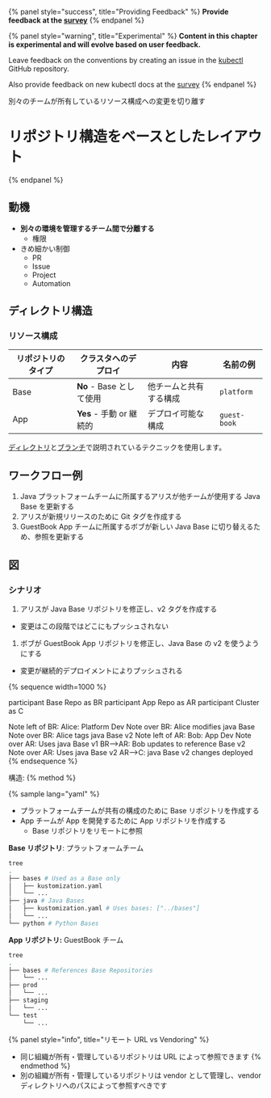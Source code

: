 {% panel style="success", title="Providing Feedback" %}
**Provide feedback at the [survey](https://www.surveymonkey.com/r/JH35X82)**
{% endpanel %}

{% panel style="warning", title="Experimental" %}
**Content in this chapter is experimental and will evolve based on user feedback.**

Leave feedback on the conventions by creating an issue in the [kubectl](https://github.com/kubernetes/kubectl/issues)
GitHub repository.

Also provide feedback on new kubectl docs at the [survey](https://www.surveymonkey.com/r/JH35X82)
{% endpanel %}

別々のチームが所有しているリソース構成への変更を切り離す

# リポジトリ構造をベースとしたレイアウト
{% endpanel %}

## 動機

- **別々の環境を管理するチーム間で分離する**
  - 権限
- きめ細かい制御
  - PR
  - Issue
  - Project
  - Automation

## ディレクトリ構造

### リソース構成

| リポジトリのタイプ | クラスタへのデプロイ          | 内容          | 名前の例         |
| --------- | ------------------- | ----------- | ------------ |
| Base      | **No** - Base として使用 | 他チームと共有する構成 | `platform`   |
| App       | **Yes** - 手動 or 継続的 | デプロイ可能な構成   | `guest-book` |

[ディレクトリ](structure_directories.md)と[ブランチ](structure_branches.md)で説明されているテクニックを使用します。

## ワークフロー例

1. Java プラットフォームチームに所属するアリスが他チームが使用する Java Base を更新する
2. アリスが新規リリースのために Git タグを作成する
3. GuestBook App チームに所属するボブが新しい Java Base に切り替えるため、参照を更新する

## 図

### シナリオ

1. アリスが Java Base リポジトリを修正し、v2 タグを作成する

- 変更はこの段階ではどこにもプッシュされない

1. ボブが GuestBook App リポジトリを修正し、Java Base の v2 を使うようにする

- 変更が継続的デプロイメントによりプッシュされる

{% sequence width=1000 %}

participant Base Repo as BR
participant App Repo as AR
participant Cluster as C

Note left of BR: Alice: Platform Dev
Note over BR: Alice modifies java Base
Note over BR: Alice tags java Base v2
Note left of AR: Bob: App Dev
Note over AR: Uses java Base v1
BR-->AR: Bob updates to reference Base v2
Note over AR: Uses java Base v2
AR-->C: java Base v2 changes deployed
{% endsequence %}

構造:
{% method %}

{% sample lang="yaml" %}
- プラットフォームチームが共有の構成のために Base リポジトリを作成する
- App チームが App を開発するために App リポジトリを作成する
  - Base リポジトリをリモートに参照

**Base リポジトリ**: プラットフォームチーム

```bash
tree
.
├── bases # Used as a Base only
│   ├── kustomization.yaml
│   └── ...
├── java # Java Bases
│   ├── kustomization.yaml # Uses bases: ["../bases"]
│   └── ...
└── python # Python Bases
```

**App リポジトリ:** GuestBook チーム

```bash
tree
.
├── bases # References Base Repositories
│   └── ...
├── prod
│   └── ...
├── staging
│   └── ...
└── test
    └── ...
```

{% panel style="info", title="リモート URL vs Vendoring" %}

- 同じ組織が所有・管理しているリポジトリは URL によって参照できます
{% endmethod %}
- 別の組織が所有・管理しているリポジトリは vendor として管理し、vendor ディレクトリへのパスによって参照すべきです
